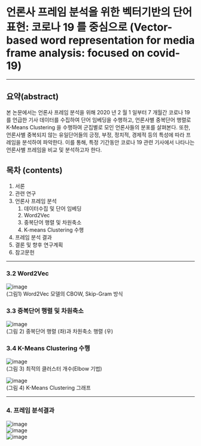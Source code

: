 # 언론사 프레임 분석을 위한 벡터기반의 단어 표현: 코로나 19 를 중심으로 (Vector-based word representation for media frame analysis: focused on covid-19)
---
## 요약(abstract)
 본 논문에서는 언론사 프레임 분석을 위해 2020 년 2 월 1 일부터 7 개월간 코로나 19 를 언급한 기사 데이터를 수집하여 단어 임베딩을 수행하고, 언론사별 중복단어 행렬로 K-Means Clustering 을
수행하여 군집별로 모인 언론사들의 분포를 살펴본다. 또한, 언론사별 중복되지 않는 유일단어들의 긍정, 부정, 정치적, 경제적 등의 특성에 따라 프레임을 분석하여 파악한다. 이를 통해, 특정 기간동안 코로나 19 관련 기사에서 나타나는 언론사별 프레임을 비교 및 분석하고자 한다.


## 목차 (contents)
1. 서론
2. 관련 연구
3. 언론사 프레임 분석
   1. 데이터수집 및 단어 임베딩
   2. Word2Vec
   3. 중복단어 행렬 및 차원축소
   4. K-means Clustering 수행
4. 프레임 분석 결과
5. 결론 및 향후 연구계획
6. 참고문헌

---

### 3.2 Word2Vec
![image](https://user-images.githubusercontent.com/57992071/110603615-8afac800-81ca-11eb-96df-03e0fdc10ef3.png)   
(그림1) Word2Vec 모델의 CBOW, Skip-Gram 방식

### 3.3 중복단어 행렬 및 차원축소
![image](https://user-images.githubusercontent.com/57992071/110603756-b382c200-81ca-11eb-992e-206ce4b6b53f.png)   
(그림 2) 중복단어 행렬 (좌)과 차원축소 행렬 (우)

### 3.4 K-Means Clustering 수행
![image](https://user-images.githubusercontent.com/57992071/110603818-c39aa180-81ca-11eb-93c2-c9f97c3ea923.png)   
(그림 3) 최적의 클러스터 개수(Elbow 기법)

![image](https://user-images.githubusercontent.com/57992071/110603870-ce553680-81ca-11eb-82f0-ecdbae431656.png)   
(그림 4) K-Means Clustering 그래프

---

### 4. 프레임 분석결과
![image](https://user-images.githubusercontent.com/57992071/110603967-eb8a0500-81ca-11eb-9cde-e085185a3db0.png)   
![image](https://user-images.githubusercontent.com/57992071/110604011-f5ac0380-81ca-11eb-9f05-65601d562772.png)    
![image](https://user-images.githubusercontent.com/57992071/110605577-9bac3d80-81cc-11eb-87d5-7ff27e3bf389.png)   



